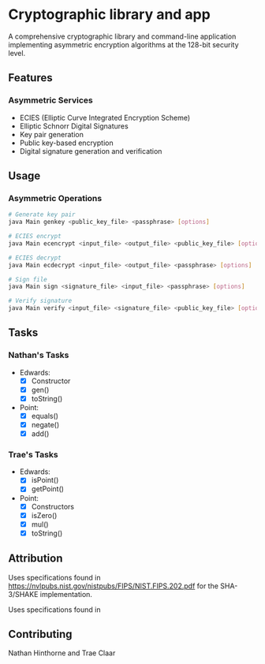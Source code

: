 # Cryptographic library and app

A comprehensive cryptographic library and command-line application implementing asymmetric encryption algorithms at the 128-bit security level.

## Features

### Asymmetric Services

- ECIES (Elliptic Curve Integrated Encryption Scheme)
- Elliptic Schnorr Digital Signatures
- Key pair generation
- Public key-based encryption
- Digital signature generation and verification

## Usage

### Asymmetric Operations

```bash
# Generate key pair
java Main genkey <public_key_file> <passphrase> [options]

# ECIES encrypt
java Main ecencrypt <input_file> <output_file> <public_key_file> [options]

# ECIES decrypt
java Main ecdecrypt <input_file> <output_file> <passphrase> [options]

# Sign file
java Main sign <signature_file> <input_file> <passphrase> [options]

# Verify signature
java Main verify <input_file> <signature_file> <public_key_file> [options]
```

## Tasks

### Nathan's Tasks

- Edwards:
  - [x] Constructor
  - [x] gen()
  - [x] toString()

- Point:
  - [x] equals()
  - [x] negate()
  - [x] add()

### Trae's Tasks

- Edwards:
  - [x] isPoint()
  - [x] getPoint()

- Point:
  - [x] Constructors
  - [x] isZero()
  - [x] mul()
  - [x] toString()

## Attribution

Uses specifications found in https://nvlpubs.nist.gov/nistpubs/FIPS/NIST.FIPS.202.pdf for the SHA-3/SHAKE implementation.

Uses specifications found in 

## Contributing

Nathan Hinthorne and Trae Claar
